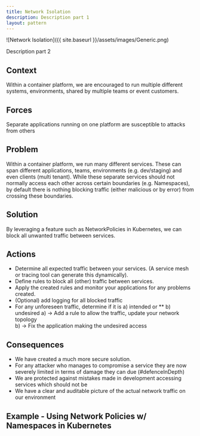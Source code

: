 ```yaml
---
title: Network Isolation
description: Description part 1
layout: pattern
---
```


![Network Isolation]({{ site.baseurl }}/assets/images/Generic.png)

Description part 2

## Context

Within a container platform, we are encouraged to run multiple different systems, environments, shared by multiple teams or event customers.

## Forces

Separate applications running on one platform are susceptible to attacks from others

## Problem

Within a container platform, we run many different services. These can span different applications, teams, environments (e.g. dev/staging) and even clients (multi tenant). While these separate services should not normally access each other across certain boundaries (e.g. Namespaces), by default there is nothing blocking traffic (either malicious or by error) from crossing these boundaries.

## Solution

By leveraging a feature such as NetworkPolicies in Kubernetes, we can block all unwanted traffic between services.
 
## Actions

* Determine all expected traffic between your services. (A service mesh or tracing tool can generate this dynamically).
* Define rules to block all (other) traffic between services.
* Apply the created rules and monitor your applications for any problems created.
* (Optional) add logging for all blocked traffic
* For any unforeseen traffic, determine if it is a) intended or ** b) undesired
a) -> Add a rule to allow the traffic, update your network topology<br/>
b) -> Fix the application making the undesired access

## Consequences

* We have created a much more secure solution.
* For any attacker who manages to compromise a service they are now severely limited in terms of damage they can due (#defenceInDepth)
* We are protected against mistakes made in development accessing services which should not be
* We have a clear and auditable picture of the actual network traffic on our environment

## Example - Using Network Policies w/ Namespaces in Kubernetes
